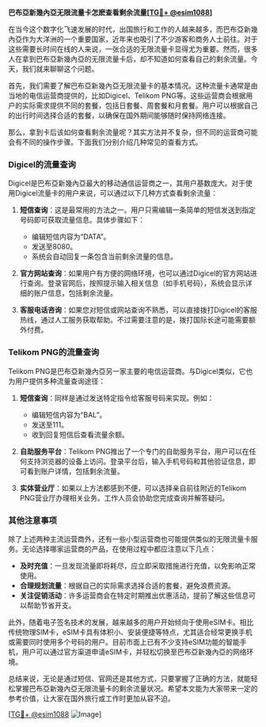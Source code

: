 **巴布亞新幾內亞无限流量卡怎麽查看剩余流量[[TG💪+ @esim1088](https://t.me/s/esim1088)]**

在当今这个数字化飞速发展的时代，出国旅行和工作的人越来越多，而巴布亞新幾內亞作为大洋洲的一个重要国家，近年来也吸引了不少游客和商务人士前往。对于这些需要长时间在线的人来说，一张合适的无限流量卡显得尤为重要。然而，很多人在拿到巴布亞新幾內亞的无限流量卡后，却不知道如何查看自己的剩余流量。今天，我们就来聊聊这个问题。

首先，我们需要了解巴布亞新幾內亞无限流量卡的基本情况。这种流量卡通常是由当地的电信运营商提供的，比如Digicel、Telikom PNG等。这些运营商会根据用户的实际需求提供不同的套餐，包括日套餐、周套餐和月套餐。用户可以根据自己的出行时间选择合适的套餐，以确保在国外期间能够随时保持网络连接。

那么，拿到卡后该如何查看剩余流量呢？其实方法并不复杂，但不同的运营商可能会有不同的操作步骤。下面我们分别介绍几种常见的查看方式。

### Digicel的流量查询

Digicel是巴布亞新幾內亞最大的移动通信运营商之一，其用户基数庞大。对于使用Digicel流量卡的用户来说，可以通过以下几种方式查看剩余流量：

1. **短信查询**：这是最常用的方法之一。用户只需编辑一条简单的短信发送到指定号码即可获取流量信息。具体步骤如下：
   - 编辑短信内容为“DATA”。
   - 发送至8080。
   - 系统会自动回复一条包含当前剩余流量的信息。

2. **官方网站查询**：如果用户有方便的网络环境，也可以通过Digicel的官方网站进行查询。登录官网后，按照提示输入相关信息（如手机号码），系统会显示详细的账户信息，包括剩余流量。

3. **客服电话咨询**：如果您对短信或网站查询不熟悉，可以直接拨打Digicel的客服热线，通过人工服务获取帮助。不过需要注意的是，拨打国际长途可能需要额外付费。

### Telikom PNG的流量查询

Telikom PNG是巴布亞新幾內亞另一家主要的电信运营商。与Digicel类似，它也为用户提供多种流量查询途径：

1. **短信查询**：同样是通过发送特定指令给客服号码来实现。例如：
   - 编辑短信内容为“BAL”。
   - 发送至111。
   - 收到回复短信后查看流量余额。

2. **自助服务平台**：Telikom PNG推出了一个专门的自助服务平台，用户可以在任何支持浏览器的设备上访问。登录平台后，输入手机号码和其他验证信息，即可看到账户详情，包括剩余流量。

3. **实体营业厅**：如果以上方法都感到不便，可以选择亲自前往附近的Telikom PNG营业厅办理相关业务。工作人员会协助您完成查询并解答疑问。

### 其他注意事项

除了上述两种主流运营商外，还有一些小型运营商也可能提供类似的无限流量卡服务。无论选择哪家运营商的产品，在使用过程中都应注意以下几点：

- **及时充值**：一旦发现流量即将耗尽，应立即采取措施进行充值，以免影响正常使用。
- **合理规划流量**：根据自己的实际需求选择合适的套餐，避免浪费资源。
- **关注促销活动**：许多运营商会在特定时期推出优惠活动，提前了解这些信息可以帮助节省开支。

此外，随着电子签名技术的发展，越来越多的用户开始倾向于使用eSIM卡。相比传统物理SIM卡，eSIM卡具有体积小、安装便捷等特点，尤其适合经常更换手机或需要同时使用多个号码的用户。目前市面上已有不少支持eSIM功能的智能手机，用户可以通过官方渠道申请eSIM卡，并轻松切换至巴布亞新幾內亞的网络环境。

总结来说，无论是通过短信、官网还是其他方式，只要掌握了正确的方法，就能轻松掌握巴布亞新幾內亞无限流量卡的剩余流量状况。希望本文能为大家带来一定的参考价值，让大家在国外旅行或工作时更加从容不迫。

[[TG💪+ @esim1088](https://t.me/s/esim1088) ![Image](https://i.postimg.cc/4NQfJmqS/Snipaste-2025-05-13-00-14-12.png)]